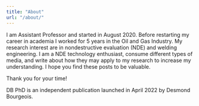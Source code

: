 ```yaml
---
title: "About"
url: "/about/"
---
```


I am Assistant Professor and started in August 2020. Before restarting my career in academia I worked for 5 years in the Oil and Gas Industry. My research interest are in nondestructive evaluation (NDE) and welding engineering. I am a NDE technology enthusiast, consume different types of media, and write about how they may apply to my research to increase my understanding. I hope you find these posts to be valuable.

Thank you for your time!

DB PhD is an independent publication launched in April 2022 by Desmond Bourgeois.